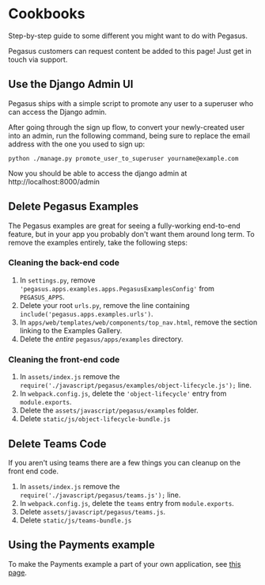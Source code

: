# Cookbooks

Step-by-step guide to some different you might want to do with Pegasus.

Pegasus customers can request content be added to this page! Just get in touch via support.

## Use the Django Admin UI

Pegasus ships with a simple script to promote any user to a superuser who can access
the Django admin.

After going through the sign up flow, to convert your newly-created user into an admin, 
run the following command, being sure to replace the email address with the one you used to sign up:

```
python ./manage.py promote_user_to_superuser yourname@example.com
``` 

Now you should be able to access the django admin at http://localhost:8000/admin

## Delete Pegasus Examples

The Pegasus examples are great for seeing a fully-working end-to-end feature,
but in your app you probably don't want them around long term. To remove the examples entirely, 
take the following steps:

### Cleaning the back-end code

1. In `settings.py`, remove `'pegasus.apps.examples.apps.PegasusExamplesConfig'` from `PEGASUS_APPS`.
1. Delete your root `urls.py`, remove the line containing `include('pegasus.apps.examples.urls')`.
1. In `apps/web/templates/web/components/top_nav.html`, remove the section linking to the Examples Gallery.
1. Delete the *entire* `pegasus/apps/examples` directory.

### Cleaning the front-end code

1. In `assets/index.js` remove the `require('./javascript/pegasus/examples/object-lifecycle.js');` line.
1. In `webpack.config.js`, delete the `'object-lifecycle'` entry from `module.exports`.
1. Delete the `assets/javascript/pegasus/examples` folder.
1. Delete `static/js/object-lifecycle-bundle.js`


## Delete Teams Code

If you aren't using teams there are a few things you can cleanup on the front end code.

1. In `assets/index.js` remove the `require('./javascript/pegasus/teams.js');` line.
1. In `webpack.config.js`, delete the `teams` entry from `module.exports`.
1. Delete `assets/javascript/pegasus/teams.js`.
1. Delete `static/js/teams-bundle.js`


## Using the Payments example

To make the Payments example a part of your own application, see [this page](payments.md).
